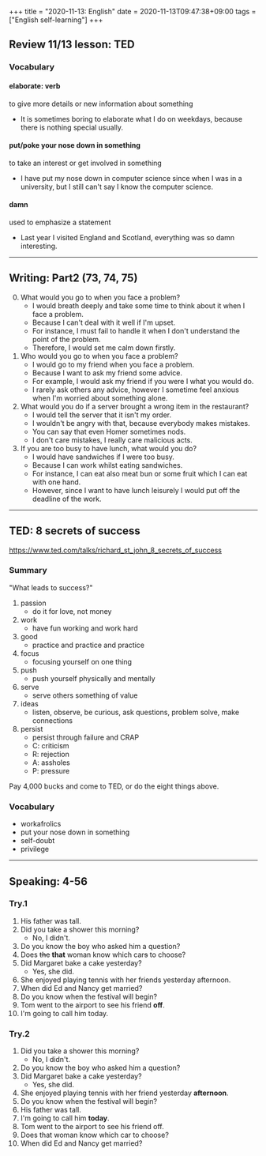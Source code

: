 +++
title =  "2020-11-13: English"
date = 2020-11-13T09:47:38+09:00
tags = ["English self-learning"]
+++

## Review 11/13 lesson: TED

### Vocabulary

#### elaborate: verb
to give more details or new information about something

* It is sometimes boring to elaborate what I do on weekdays, because there is nothing special usually.

#### put/poke your nose down in something
to take an interest or get involved in something

* I have put my nose down in computer science since when I was in a university,
    but I still can't say I know the computer science.

#### damn
used to emphasize a statement

* Last year I visited England and Scotland, everything was so damn interesting.

- - -

## Writing: Part2 (73, 74, 75)

0. What would you go to when you face a problem?
    * I would breath deeply and take some time to think about it when I face a problem.
    * Because I can't deal with it well if I'm upset.
    * For instance, I must fail to handle it when I don't understand the point of the problem.
    * Therefore, I would set me calm down firstly.
73. Who would you go to when you face a problem?
    * I would go to my friend when you face a problem.
    * Because I want to ask my friend some advice.
    * For example, I would ask my friend if you were I what you would do.
    * I rarely ask others any advice, however I sometime feel anxious when I'm worried about something alone. 
74. What would you do if a server brought a wrong item in the restaurant?
    * I would tell the server that it isn't my order.
    * I wouldn't be angry with that, because everybody makes mistakes.
    * You can say that even Homer sometimes nods. 
    * I don't care mistakes, I really care malicious acts.
75. If you are too busy to have lunch, what would you do?
    * I would have sandwiches if I were too busy.
    * Because I can work whilst eating sandwiches.
    * For instance, I can eat also meat bun or some fruit which I can eat with one hand.
    * However, since I want to have lunch leisurely I would put off the deadline of the work.

- - -

## TED: 8 secrets of success

https://www.ted.com/talks/richard_st_john_8_secrets_of_success

### Summary

"What leads to success?"

1. passion
    - do it for love, not money
2. work
    - have fun working and work hard
3. good
    - practice and practice and practice
4. focus
    - focusing yourself on one thing
5. push
    - push yourself physically and mentally
6. serve
    - serve others something of value
7. ideas
    - listen, observe, be curious, ask questions, problem solve, make connections
8. persist
    - persist through failure and CRAP
    - C: criticism
    - R: rejection
    - A: assholes
    - P: pressure

Pay 4,000 bucks and come to TED, or do the eight things above.

### Vocabulary

* workafrolics
* put your nose down in something
* self-doubt
* privilege

- - -

## Speaking: 4-56

### Try.1

1. His father was tall.
2. Did you take a shower this morning?
    - No, I didn't.
3. Do you know the boy who asked him a question?
4. Does ~~the~~ **that** woman know which car~~s~~ to choose?
5. Did Margaret bake a cake yesterday?
    - Yes, she did.
6. She enjoyed playing tennis with her friends yesterday afternoon.
7. When did Ed and Nancy get married?
8. Do you know when the festival will begin?
9. Tom went to the airport to see his friend **off**.
10. I'm going to call him today.

### Try.2

1. Did you take a shower this morning?
    - No, I didn't.
2. Do you know the boy who asked him a question?
3. Did Margaret bake a cake yesterday?
    - Yes, she did.
4. She enjoyed playing tennis with her friend yesterday **afternoon**.
5. Do you know when the festival will begin?
6. His father was tall.
7. I'm going to call him **today**.
8. Tom went to the airport to see his friend off.
9. Does that woman know which car to choose?
10. When did Ed and Nancy get married?
